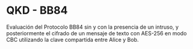 # QKD - BB84
Evaluación del Protocolo BB84 sin y con la presencia de un intruso, y posteriormente el cifrado de un mensaje de texto con AES-256 en modo CBC utilizando la clave compartida entre Alice y Bob.
